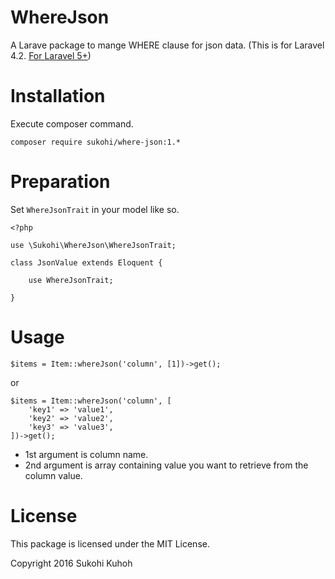 # WhereJson
A Larave package to mange WHERE clause for json data.
(This is for Laravel 4.2. [For Laravel 5+](https://github.com/SUKOHI/WhereJson))

# Installation

Execute composer command.

    composer require sukohi/where-json:1.*

# Preparation
    
Set `WhereJsonTrait` in your model like so.
    
    <?php
    
    use \Sukohi\WhereJson\WhereJsonTrait;
    
    class JsonValue extends Eloquent {
    
        use WhereJsonTrait;
    
    }

# Usage
  
    $items = Item::whereJson('column', [1])->get();
    
or
    
    $items = Item::whereJson('column', [
        'key1' => 'value1', 
        'key2' => 'value2', 
        'key3' => 'value3', 
    ])->get();

* 1st argument is column name.
* 2nd argument is array containing value you want to retrieve from the column value.  

# License

This package is licensed under the MIT License.

Copyright 2016 Sukohi Kuhoh